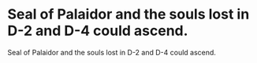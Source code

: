 # Seal of Palaidor and the souls lost in D-2 and D-4 could ascend.

Seal of Palaidor and the souls lost in D-2 and D-4 could ascend.